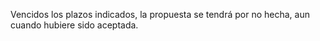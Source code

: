 Vencidos los plazos indicados, la propuesta se tendrá por no hecha, aun cuando hubiere sido aceptada.